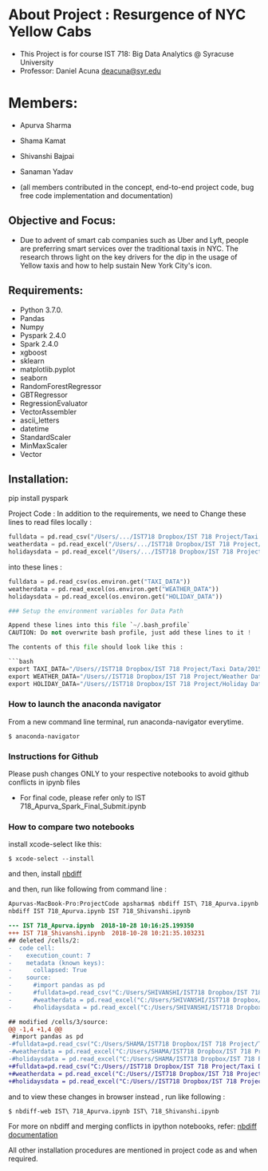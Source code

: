 # About Project : Resurgence of NYC Yellow Cabs

- This Project is for course IST 718: Big Data Analytics @ Syracuse University
- Professor: Daniel Acuna <deacuna@syr.edu>

# Members: 
- Apurva Sharma 
- Shama Kamat
- Shivanshi Bajpai
- Sanaman Yadav

- (all members contributed in the concept, end-to-end project code, bug free code implementation and documentation)

## Objective and Focus:

- Due to advent of smart cab companies such as Uber and Lyft, people are preferring smart services over the traditional taxis in NYC. The research throws light on the key drivers for the dip in the usage of Yellow taxis and how to help sustain New York City's icon.

## Requirements:
- Python 3.7.0.
- Pandas
- Numpy
- Pyspark 2.4.0
- Spark 2.4.0
- xgboost 
- sklearn
- matplotlib.pyplot
- seaborn
- RandomForestRegressor
- GBTRegressor
- RegressionEvaluator
- VectorAssembler
- ascii_letters
- datetime
- StandardScaler
- MinMaxScaler
- Vector

## Installation: 
pip install pyspark

Project Code : In addition to the requirements, we need to Change these lines to read files locally :

```py
fulldata = pd.read_csv("/Users/.../IST718 Dropbox/IST 718 Project/Taxi Data/2015-01_100k.csv")
weatherdata = pd.read_excel("/Users/.../IST718 Dropbox/IST 718 Project/Weather Data/2015_weather.xlsx")
holidaysdata = pd.read_excel("/Users/.../IST718 Dropbox/IST 718 Project/Holiday Data/holidays.xlsx")
```

into these lines :

```py
fulldata = pd.read_csv(os.environ.get("TAXI_DATA"))
weatherdata = pd.read_excel(os.environ.get("WEATHER_DATA"))
holidaysdata = pd.read_excel(os.environ.get("HOLIDAY_DATA"))

### Setup the environment variables for Data Path

Append these lines into this file `~/.bash_profile` 
CAUTION: Do not overwrite bash profile, just add these lines to it !

The contents of this file should look like this :

```bash
export TAXI_DATA="/Users//IST718 Dropbox/IST 718 Project/Taxi Data/2015-01_100k.csv"
export WEATHER_DATA="/Users//IST718 Dropbox/IST 718 Project/Weather Data/2015_weather.xlsx"
export HOLIDAY_DATA="/Users//IST718 Dropbox/IST 718 Project/Holiday Data/holidays.xlsx"
```

### How to launch the anaconda navigator

From a new command line terminal, run anaconda-navigator everytime.

```console
$ anaconda-navigator
```

### Instructions for Github

Please push changes ONLY to your respective notebooks to avoid github conflicts in ipynb files
- For final code, please refer only to IST 718_Apurva_Spark_Final_Submit.ipynb

### How to compare two notebooks

install xcode-select like this:

```console
$ xcode-select --install
```

and then, install [nbdiff](https://github.com/jupyter/nbdime#installation) 

and then, run like following from command line :


```diff
Apurvas-MacBook-Pro:ProjectCode apsharma$ nbdiff IST\ 718_Apurva.ipynb IST\ 718_Shivanshi.ipynb 
nbdiff IST 718_Apurva.ipynb IST 718_Shivanshi.ipynb

--- IST 718_Apurva.ipynb  2018-10-28 10:16:25.199350
+++ IST 718_Shivanshi.ipynb  2018-10-28 10:21:35.103231
## deleted /cells/2:
-  code cell:
-    execution_count: 7
-    metadata (known keys):
-      collapsed: True
-    source:
-      #import pandas as pd
-      #fulldata=pd.read_csv("C:/Users/SHIVANSHI/IST718 Dropbox/IST 718 Project/Taxi Data/2015-01_100k.csv")
-      #weatherdata = pd.read_excel("C:/Users/SHIVANSHI/IST718 Dropbox/IST 718 Project/Weather Data/2015_weather.xlsx")
-      #holidaysdata = pd.read_excel("C:/Users/SHIVANSHI/IST718 Dropbox/IST 718 Project/Holiday Data/holidays.xlsx")

## modified /cells/3/source:
@@ -1,4 +1,4 @@
 #import pandas as pd
-#fulldata=pd.read_csv("C:/Users/SHAMA/IST718 Dropbox/IST 718 Project/Taxi Data/2015-01_100k.csv")
-#weatherdata = pd.read_excel("C:/Users/SHAMA/IST718 Dropbox/IST 718 Project/Weather Data/2015_weather.xlsx")
-#holidaysdata = pd.read_excel("C:/Users/SHAMA/IST718 Dropbox/IST 718 Project/Holiday Data/holidays.xlsx")
+#fulldata=pd.read_csv("C:/Users//IST718 Dropbox/IST 718 Project/Taxi Data/2015-01_100k.csv")
+#weatherdata = pd.read_excel("C:/Users//IST718 Dropbox/IST 718 Project/Weather Data/2015_weather.xlsx")
+#holidaysdata = pd.read_excel("C:/Users//IST718 Dropbox/IST 718 Project/Holiday Data/holidays.xlsx")
```

and to view these changes in browser instead , run like following :
```
$ nbdiff-web IST\ 718_Apurva.ipynb IST\ 718_Shivanshi.ipynb 
```

For more on nbdiff and merging conflicts in ipython notebooks, refer:  [nbdiff documentation](https://nbdime.readthedocs.io/en/latest/cli.html)

All other installation procedures are mentioned in project code as and when required.
